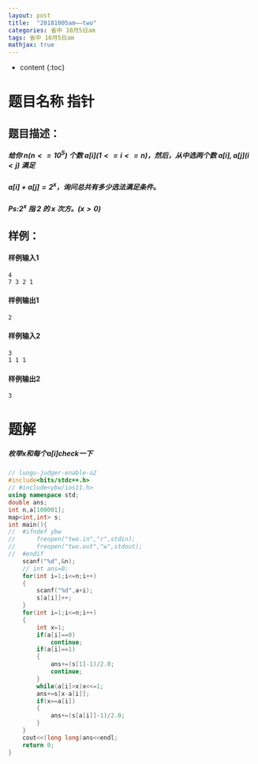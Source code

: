 ```yaml
---
layout: post
title:  "20181005am——two"
categories: 省中 10月5日am
tags: 省中 10月5日am
mathjax: true
---
```


* content
{:toc}











# **题目名称 指针**

## 题目描述：

##### 给你 $n(n<=10^5)$ 个数 $a[i] (1<=i<=n)$，然后，从中选两个数 $a[i] ,a[j] (i < j)$ 满足

##### $a[i]+a[j] = 2^x$，询问总共有多少选法满足条件。

##### Ps:$2^x$ 指 2 的 x 次方。$(x>0)$

## 样例：

#### 样例输入1

```in
4
7 3 2 1
```

#### 样例输出1

```in
2
```

#### 样例输入2

```out
3
1 1 1
```

#### 样例输出2

```out
3
```

# **题解**

##### 枚举x和每个$a[i]$check一下

```cpp
// luogu-judger-enable-o2
#include<bits/stdc++.h>
// #include<ybw/ios11.h>
using namespace std;
double ans;
int n,a[100001];
map<int,int> s;
int main(){
// 	#ifndef ybw
// 		freopen("two.in","r",stdin);
// 		freopen("two.out","w",stdout);
// 	#endif
    scanf("%d",&n);
    // int ans=0;
    for(int i=1;i<=n;i++)
    {
        scanf("%d",a+i);
        s[a[i]]++;
    }
    for(int i=1;i<=n;i++)
    {
        int x=1;
        if(a[i]==0)
            continue;
        if(a[i]==1)
        {
            ans+=(s[1]-1)/2.0;
            continue;
        }
        while(a[i]>x)x<<=1;
        ans+=s[x-a[i]];
        if(x==a[i])
        {
            ans+=(s[a[i]]-1)/2.0;
        }
    }
    cout<<(long long)ans<<endl;
    return 0;
}


```

